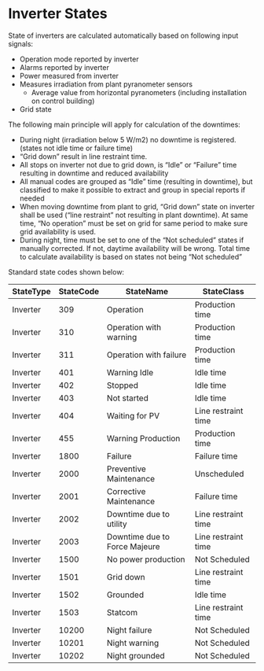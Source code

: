 # Inverter States

State of inverters are calculated automatically based on following input signals:
- Operation mode reported by inverter
- Alarms reported by inverter
- Power measured from inverter
- Measures irradiation from plant pyranometer sensors
    - Average value from horizontal pyranometers (including installation on control building)
- Grid state

The following main principle will apply for calculation of the downtimes:
- During night (irradiation below 5 W/m2) no downtime is registered. (states not idle time or failure time)
- “Grid down” result in line restraint time.
- All stops on inverter not due to grid down, is “Idle” or “Failure” time resulting in downtime and reduced availability 
- All manual codes are grouped as “Idle” time (resulting in downtime), but classified to make it possible to extract and group in special reports if needed
- When moving downtime from plant to grid, “Grid down” state on inverter shall be used (“line restraint” not resulting in plant downtime). At same time, “No operation” must be set on grid for same period to make sure grid availability is used. 
- During night, time must be set to one of the “Not scheduled” states if manually corrected. If not, daytime availability will be wrong. Total time to calculate availability is based on states not being “Not scheduled”

Standard state codes shown below:

|StateType|StateCode|StateName|StateClass|
|------------|---------|---------|---------|
|Inverter|	309	|Operation|	Production time|
|Inverter|	310	|Operation with warning|Production time|
|Inverter|	311	|Operation with failure|Production time|
|Inverter|	401	|Warning Idle|	Idle time|
|Inverter|	402	|Stopped	|Idle time|
|Inverter|	403	|Not started	|Idle time|
|Inverter|	404	|Waiting for PV	|Line restraint time|
|Inverter|	455	|Warning Production	|Production time|
|Inverter|	1800	|Failure	|Failure time|
|Inverter|	2000	|Preventive Maintenance	|Unscheduled|
|Inverter|	2001	|Corrective Maintenance	|Failure time|
|Inverter|	2002	|Downtime due to utility	|Line restraint time|
|Inverter|	2003	|Downtime due to Force Majeure	|Line restraint time|
|Inverter|	1500	|No power production	|Not Scheduled|
|Inverter|	1501	|Grid down	|Line restraint time|
|Inverter|	1502	|Grounded	|Idle time|
|Inverter|	1503	|Statcom	|Line restraint time|
|Inverter|	10200	|Night failure	|Not Scheduled|
|Inverter|	10201	|Night warning	|Not Scheduled|
|Inverter|	10202	|Night grounded	|Not Scheduled|

 